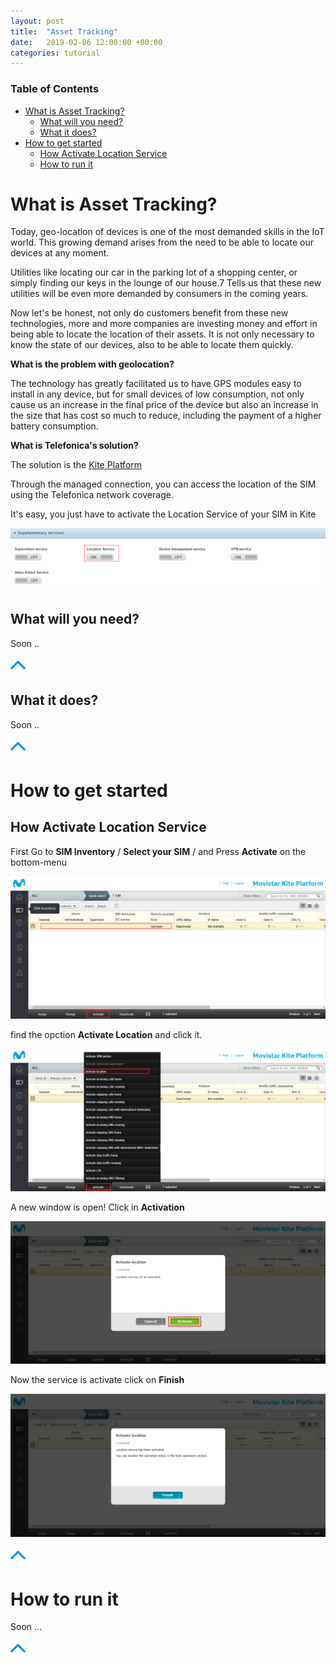```yaml
---
layout: post
title:  "Asset Tracking"
date:   2019-02-06 12:00:00 +00:00
categories: tutorial
---
```

### Table of Contents

- [What is Asset Tracking?](#what-is-asset-tracking)
  * [What will you need?](#what-will-you-need)
  * [What it does?](#what-it-does)
- [How to get started](#how-to-get-started)
  * [How Activate Location Service](#how-activate-location-service)
  * [How to run it](#how-to-run-it)


# What is Asset Tracking?

Today, geo-location of devices is one of the most demanded skills in the IoT world.
This growing demand arises from the need to be able to locate our devices at any moment.

Utilities like locating our car in the parking lot of a shopping center, or simply finding our keys in the lounge of our house.7
Tells us that these new utilities will be even more demanded by consumers in the coming years.

Now let's be honest, not only do customers benefit from these new technologies, 
more and more companies are investing money and effort in being able to locate the location of their assets.
It is not only necessary to know the state of our devices, also to be able to locate them quickly.

**What is the problem with geolocation?**

The technology has greatly facilitated us to have GPS modules easy to install in any device, 
but for small devices of low consumption, not only cause us an increase in the final price of the 
device but also an increase in the size that has cost so much to reduce, including the payment of a higher battery consumption.

**What is Telefonica's solution?**

The solution is the [Kite Platform](Kite_Platform.md)

Through the managed connection, you can access the location of the SIM using the Telefonica network coverage.

It's easy, you just have to activate the Location Service of your SIM in Kite

![pic](pictures/AssetTracking/AssetTracking_kite_location_on.png)

## What will you need?

Soon ..

[![pic](pictures/utils/arrow_up.png)](#table-of-contents)

## What it does?

Soon ..

[![pic](pictures/utils/arrow_up.png)](#table-of-contents)

# How to get started

## How Activate Location Service

First Go to **SIM Inventory** / **Select your SIM** / and Press **Activate** on the bottom-menu

![pic](pictures/Kite/Kite_HowTo_SIM_Activate_Service.png)

find the opction **Activate Location** and click it.

![pic](pictures/Kite/Kite_HowTo_SIM_Activate_Service_location.png)

A new window is open! Click in **Activation**

![pic](pictures/Kite/Kite_HowTo_SIM_Activate_Service_location_config.png)

Now the service is activate click on **Finish**

![pic](pictures/Kite/Kite_HowTo_SIM_Activate_Service_location_config_done.png)

[![pic](pictures/utils/arrow_up.png)](#table-of-contents)


# How to run it

Soon ... 


[![pic](pictures/utils/arrow_up.png)](#table-of-contents)
